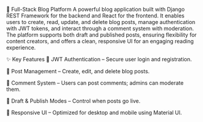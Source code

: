 📰 Full-Stack Blog Platform
A powerful blog application built with Django REST Framework for the backend and React for the frontend.
It enables users to create, read, update, and delete blog posts, manage authentication with JWT tokens, and interact through a comment system with moderation.
The platform supports both draft and published posts, ensuring flexibility for content creators, and offers a clean, responsive UI for an engaging reading experience.

✨ Key Features
🔐 JWT Authentication – Secure user login and registration.

📝 Post Management – Create, edit, and delete blog posts.

💬 Comment System – Users can post comments; admins can moderate them.

📄 Draft & Publish Modes – Control when posts go live.

🎨 Responsive UI – Optimized for desktop and mobile using Material UI.
